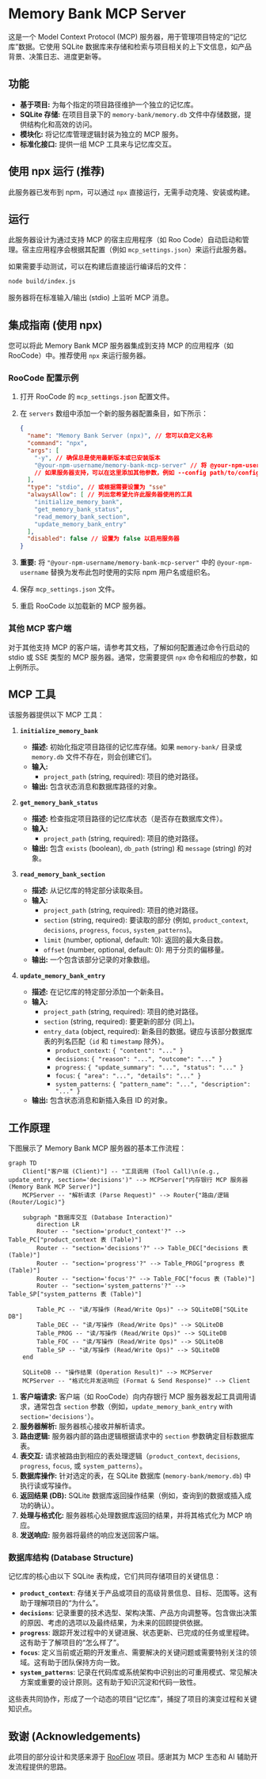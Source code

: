 # Memory Bank MCP Server

这是一个 Model Context Protocol (MCP) 服务器，用于管理项目特定的“记忆库”数据。它使用 SQLite 数据库来存储和检索与项目相关的上下文信息，如产品背景、决策日志、进度更新等。

## 功能

*   **基于项目:** 为每个指定的项目路径维护一个独立的记忆库。
*   **SQLite 存储:** 在项目目录下的 `memory-bank/memory.db` 文件中存储数据，提供结构化和高效的访问。
*   **模块化:** 将记忆库管理逻辑封装为独立的 MCP 服务。
*   **标准化接口:** 提供一组 MCP 工具来与记忆库交互。

## 使用 npx 运行 (推荐)

此服务器已发布到 npm，可以通过 `npx` 直接运行，无需手动克隆、安装或构建。

## 运行

此服务器设计为通过支持 MCP 的宿主应用程序（如 Roo Code）自动启动和管理。宿主应用程序会根据其配置（例如 `mcp_settings.json`）来运行此服务器。

如果需要手动测试，可以在构建后直接运行编译后的文件：

```bash
node build/index.js
```

服务器将在标准输入/输出 (stdio) 上监听 MCP 消息。

## 集成指南 (使用 npx)

您可以将此 Memory Bank MCP 服务器集成到支持 MCP 的应用程序（如 RooCode）中。推荐使用 `npx` 来运行服务器。

### RooCode 配置示例

1.  打开 RooCode 的 `mcp_settings.json` 配置文件。
2.  在 `servers` 数组中添加一个新的服务器配置条目，如下所示：

    ```json
    {
      "name": "Memory Bank Server (npx)", // 您可以自定义名称
      "command": "npx",
      "args": [
        "-y", // 确保总是使用最新版本或已安装版本
        "@your-npm-username/memory-bank-mcp-server" // 将 @your-npm-username 替换为实际的 npm 用户名或组织名
        // 如果服务器支持，可以在这里添加其他参数，例如 --config path/to/config.json
      ],
      "type": "stdio", // 或根据需要设置为 "sse"
      "alwaysAllow": [ // 列出您希望允许此服务器使用的工具
        "initialize_memory_bank",
        "get_memory_bank_status",
        "read_memory_bank_section",
        "update_memory_bank_entry"
      ],
      "disabled": false // 设置为 false 以启用服务器
    }
    ```
3.  **重要:** 将 `"@your-npm-username/memory-bank-mcp-server"` 中的 `@your-npm-username` 替换为发布此包时使用的实际 npm 用户名或组织名。
4.  保存 `mcp_settings.json` 文件。
5.  重启 RooCode 以加载新的 MCP 服务器。

### 其他 MCP 客户端

对于其他支持 MCP 的客户端，请参考其文档，了解如何配置通过命令行启动的 stdio 或 SSE 类型的 MCP 服务器。通常，您需要提供 `npx` 命令和相应的参数，如上例所示。

## MCP 工具

该服务器提供以下 MCP 工具：

1.  **`initialize_memory_bank`**
    *   **描述:** 初始化指定项目路径的记忆库存储。如果 `memory-bank/` 目录或 `memory.db` 文件不存在，则会创建它们。
    *   **输入:**
        *   `project_path` (string, required): 项目的绝对路径。
    *   **输出:** 包含状态消息和数据库路径的对象。

2.  **`get_memory_bank_status`**
    *   **描述:** 检查指定项目路径的记忆库状态（是否存在数据库文件）。
    *   **输入:**
        *   `project_path` (string, required): 项目的绝对路径。
    *   **输出:** 包含 `exists` (boolean), `db_path` (string) 和 `message` (string) 的对象。

3.  **`read_memory_bank_section`**
    *   **描述:** 从记忆库的特定部分读取条目。
    *   **输入:**
        *   `project_path` (string, required): 项目的绝对路径。
        *   `section` (string, required): 要读取的部分 (例如, `product_context`, `decisions`, `progress`, `focus`, `system_patterns`)。
        *   `limit` (number, optional, default: 10): 返回的最大条目数。
        *   `offset` (number, optional, default: 0): 用于分页的偏移量。
    *   **输出:** 一个包含该部分记录的对象数组。

4.  **`update_memory_bank_entry`**
    *   **描述:** 在记忆库的特定部分添加一个新条目。
    *   **输入:**
        *   `project_path` (string, required): 项目的绝对路径。
        *   `section` (string, required): 要更新的部分 (同上)。
        *   `entry_data` (object, required): 新条目的数据。键应与该部分数据库表的列名匹配（`id` 和 `timestamp` 除外）。
            *   `product_context`: `{ "content": "..." }`
            *   `decisions`: `{ "reason": "...", "outcome": "..." }`
            *   `progress`: `{ "update_summary": "...", "status": "..." }`
            *   `focus`: `{ "area": "...", "details": "..." }`
            *   `system_patterns`: `{ "pattern_name": "...", "description": "..." }`
    *   **输出:** 包含状态消息和新插入条目 ID 的对象。

## 工作原理

下图展示了 Memory Bank MCP 服务器的基本工作流程：

```mermaid
graph TD
    Client["客户端 (Client)"] -- "工具调用 (Tool Call)\n(e.g., update_entry, section='decisions')" --> MCPServer["内存银行 MCP 服务器 (Memory Bank MCP Server)"]
    MCPServer -- "解析请求 (Parse Request)" --> Router{"路由/逻辑 (Router/Logic)"}

    subgraph "数据库交互 (Database Interaction)"
        direction LR
        Router -- "section='product_context'?" --> Table_PC["product_context 表 (Table)"]
        Router -- "section='decisions'?" --> Table_DEC["decisions 表 (Table)"]
        Router -- "section='progress'?" --> Table_PROG["progress 表 (Table)"]
        Router -- "section='focus'?" --> Table_FOC["focus 表 (Table)"]
        Router -- "section='system_patterns'?" --> Table_SP["system_patterns 表 (Table)"]

        Table_PC -- "读/写操作 (Read/Write Ops)" --> SQLiteDB["SQLite DB"]
        Table_DEC -- "读/写操作 (Read/Write Ops)" --> SQLiteDB
        Table_PROG -- "读/写操作 (Read/Write Ops)" --> SQLiteDB
        Table_FOC -- "读/写操作 (Read/Write Ops)" --> SQLiteDB
        Table_SP -- "读/写操作 (Read/Write Ops)" --> SQLiteDB
    end

    SQLiteDB -- "操作结果 (Operation Result)" --> MCPServer
    MCPServer -- "格式化并发送响应 (Format & Send Response)" --> Client
```

1.  **客户端请求:** 客户端（如 RooCode）向内存银行 MCP 服务器发起工具调用请求，通常包含 `section` 参数（例如，`update_memory_bank_entry` with `section='decisions'`）。
2.  **服务器解析:** 服务器核心接收并解析请求。
3.  **路由逻辑:** 服务器内部的路由逻辑根据请求中的 `section` 参数确定目标数据库表。
4.  **表交互:** 请求被路由到相应的表处理逻辑（`product_context`, `decisions`, `progress`, `focus`, 或 `system_patterns`）。
5.  **数据库操作:** 针对选定的表，在 SQLite 数据库 (`memory-bank/memory.db`) 中执行读或写操作。
6.  **返回结果 (DB):** SQLite 数据库返回操作结果（例如，查询到的数据或插入成功的确认）。
7.  **处理与格式化:** 服务器核心处理数据库返回的结果，并将其格式化为 MCP 响应。
8.  **发送响应:** 服务器将最终的响应发送回客户端。

### 数据库结构 (Database Structure)

记忆库的核心由以下 SQLite 表构成，它们共同存储项目的关键信息：

*   **`product_context`**: 存储关于产品或项目的高级背景信息、目标、范围等。这有助于理解项目的“为什么”。
*   **`decisions`**: 记录重要的技术选型、架构决策、产品方向调整等。包含做出决策的原因、考虑的选项以及最终结果，为未来的回顾提供依据。
*   **`progress`**: 跟踪开发过程中的关键进展、状态更新、已完成的任务或里程碑。这有助于了解项目的“怎么样了”。
*   **`focus`**: 定义当前或近期的开发重点、需要解决的关键问题或需要特别关注的领域。这有助于团队保持方向一致。
*   **`system_patterns`**: 记录在代码库或系统架构中识别出的可重用模式、常见解决方案或重要的设计原则。这有助于知识沉淀和代码一致性。

这些表共同协作，形成了一个动态的项目“记忆库”，捕捉了项目的演变过程和关键知识点。

## 致谢 (Acknowledgements)

此项目的部分设计和灵感来源于 [RooFlow](https://github.com/GreatScottyMac/RooFlow) 项目。感谢其为 MCP 生态和 AI 辅助开发流程提供的思路。
